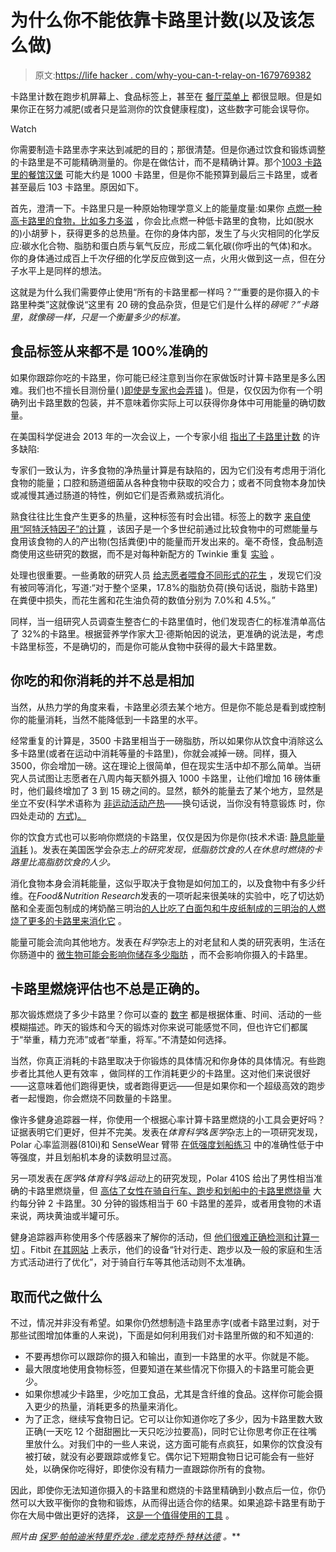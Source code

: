 # 为什么你不能依靠卡路里计数(以及该怎么做)

> 原文:[https://life hacker . com/why-you-can-t-relay-on-1679769382](https://lifehacker.com/why-you-can-t-rely-on-calorie-counts-and-what-to-do-in-1679769382)

卡路里计数在跑步机屏幕上、食品标签上，甚至在 [餐厅菜单上](http://fivethirtyeight.com/features/calorie-counts-on-menus-wont-change-what-americans-eat/) 都很显眼。但是如果你正在努力减肥(或者只是监测你的饮食健康程度)，这些数字可能会误导你。

Watch

你需要制造卡路里赤字来达到减肥的目的；那很清楚。但是你通过饮食和锻炼调整的卡路里是不可能精确测量的。你是在做估计，而不是精确计算。那个[1003 卡路里的餐馆汉堡](http://www.calorieking.com/foods/calories-in-sandwiches-burgers-burger-aged-cheddar-bacon-without-sides_f-ZmlkPTE3NzQwMg.html) 可能大约是 1000 卡路里，但是你不能预算到最后三卡路里，或者甚至最后 103 卡路里。原因如下。

首先，澄清一下。卡路里只是一种原始物理学意义上的能量度量:如果你 [点燃一种高卡路里的食物，比如多力多滋](https://www.youtube.com/watch?v=Uum2Aylev2I) ，你会比点燃一种低卡路里的食物，比如(脱水的)小胡萝卜，获得更多的总热量。在你的身体内部，发生了与火灾相同的化学反应:碳水化合物、脂肪和蛋白质与氧气反应，形成二氧化碳(你呼出的气体)和水。你的身体通过成百上千次仔细的化学反应做到这一点，火用火做到这一点，但在分子水平上是同样的想法。

这就是为什么我们需要停止使用“所有的卡路里都一样吗？”“重要的是你摄入的卡路里种类”这就像说“这里有 20 磅的食品杂货，但是它们是什么样的*磅呢？”卡路里，就像磅一样，只是一个衡量多少的标准。*

## 食品标签从来都不是 100%准确的

如果你跟踪你吃的卡路里，你可能已经注意到当你在家做饭时计算卡路里是多么困难。我们也不擅长目测份量( [)即使是专家也会弄错](http://www.webmd.com/diet/features/dos-donts-counting-calories?page=2) )。但是，仅仅因为你有一个明确列出卡路里数的包装，并不意味着你实际上可以获得你身体中可用能量的确切数量。

在美国科学促进会 2013 年的一次会议上，一个专家小组 [指出了卡路里计数](http://news.sciencemag.org/evolution/2013/02/have-we-been-miscounting-calories?rss=1) 的许多缺陷:

专家们一致认为，许多食物的净热量计算是有缺陷的，因为它们没有考虑用于消化食物的能量；口腔和肠道细菌从各种食物中获取的咬合力；或者不同食物本身加快或减慢其通过肠道的特性，例如它们是否煮熟或抗消化。

熟食往往比生食产生更多的热量，这种标签有时会出错。标签上的数字 [来自使用“阿特沃特因子”的计算](http://www.nutrientdataconf.org/PastConf/NDBC17/9-3_Stewart.pdf) ，该因子是一个多世纪前通过比较食物中的可燃能量与食用该食物的人的产出物(包括粪便)中的能量而开发出来的。毫不奇怪，食品制造商使用这些研究的数据，而不是对每种新配方的 Twinkie 重复 [实验](https://books.google.com/books?id=8BHsuYtviNgC&lpg=PA56&ots=mz41KBzKAM&dq=atwater%20factors%20feces&pg=PA56#v=onepage&q=atwater%20factors%20feces&f=false) 。

处理也很重要。一些勇敢的研究人员 [给志愿者喂食不同形式的花生](http://jn.nutrition.org/content/138/9/1741S.full) ，发现它们没有被同等消化，写道:“对于整个坚果，17.8%的脂肪负荷(换句话说，脂肪卡路里)在粪便中损失，而花生酱和花生油负荷的数值分别为 7.0%和 4.5%。”

同样，当一组研究人员调查生整杏仁的卡路里值时，他们发现杏仁的标准清单高估了 32%的卡路里。根据营养学作家大卫·德斯帕因的说法，更准确的说法是，考虑卡路里标签，不是确切的，而是你可能从食物中获得的最大卡路里数。

## 你吃的和你消耗的并不总是相加

当然，从热力学的角度来看，卡路里必须去某个地方。但是你不能总是看到或控制你的能量消耗，当然不能降低到一卡路里的水平。

经常重复的计算是，3500 卡路里相当于一磅脂肪，所以如果你从饮食中消除这么多卡路里(或者在运动中消耗等量的卡路里)，你就会减掉一磅。同样，摄入 3500，你会增加一磅。这在理论上很简单，但在现实生活中却不那么简单。当研究人员试图让志愿者在八周内每天额外摄入 1000 卡路里，让他们增加 16 磅体重时，他们最终增加了 3 到 15 磅之间的。显然，额外的能量去了某个地方，显然是坐立不安(科学术语称为 [非运动活动产热](http://www.ncbi.nlm.nih.gov/pubmed/12468415)——换句话说，当你没有特意锻炼 时，你四处走动的 [方式)。](https://lifehacker.com/how-to-set-a-target-body-weight-for-better-chances-of-d-1678382801)

你的饮食方式也可以影响你燃烧的卡路里，仅仅是因为你是你(技术术语: [静息能量消耗](http://www.vacumed.com/293.html) )。发表在美国医学会杂志*上的研究发现，低脂肪饮食的人在休息时燃烧的卡路里比高脂肪饮食的人少。*

消化食物本身会消耗能量，这似乎取决于食物是如何加工的，以及食物中有多少纤维。在*Food&Nutrition Research*发表的一项听起来很美味的实验中，吃了切达奶酪和全麦面包制成的烤奶酪三明治[的人比吃了白面包和牛皮纸制成的三明治的人燃烧了更多的卡路里来消化它](http://www.ncbi.nlm.nih.gov/pmc/articles/PMC2897733/) 。

能量可能会流向其他地方。发表在*科学*杂志上的对老鼠和人类的研究表明，生活在你肠道中的 [微生物可能会影响你储存多少脂肪](http://www.sciencemag.org/content/341/6150/1241214) ，而不会影响你摄入的卡路里。

## 卡路里燃烧评估也不总是正确的。

那次锻炼燃烧了多少卡路里？你可以查的 [数字](http://www.health.harvard.edu/newsweek/Calories-burned-in-30-minutes-of-leisure-and-routine-activities.htm) 都是根据体重、时间、活动的一些模糊描述。昨天的锻炼和今天的锻炼对你来说可能感觉不同，但也许它们都属于“举重，精力充沛”或者“举重，将军。”不清楚如何选择。

当然，你真正消耗的卡路里取决于你锻炼的具体情况和你身体的具体情况。有些跑步者比其他人更有效率 ，做同样的工作消耗更少的卡路里。这对他们来说很好——这意味着他们跑得更快，或者跑得更远——但是如果你和一个超级高效的跑步者一起慢跑，你会燃烧不同数量的卡路里。

像许多健身追踪器一样，你使用一个根据心率计算卡路里燃烧的小工具会更好吗？证据表明它们更好，但并不完美。发表在*体育科学&医学*杂志上的一项研究发现，Polar 心率监测器(810i)和 SenseWear 臂带 [在低强度划船练习](http://www.ncbi.nlm.nih.gov/pmc/articles/PMC3761702/?report=classic) 中的准确性低于中等强度，并且划船机本身的读数明显过高。

另一项发表在*医学&体育科学&运动*上的研究发现，Polar 410S 给出了男性相当准确的卡路里燃烧量，但 [高估了女性在骑自行车、跑步和划船中的卡路里燃烧量](https://4310b1a9-a-db936d40-s-sites.googlegroups.com/a/smartcoaching.org/home/other-articles/polarhrm.pdf?attachauth=ANoY7cpHbF_fMphiAPi6sNeekBuXyJkOJYVRHpVu_J8OLBu1lnhDM-9R8Ofaf3ilHmq5mZDKVmIzEDa3JcSITRZa_BrIanpZeI6VMLbOtidBfFPbMUID29-UpsGgLX-DwHkjIiCtmCBgEjd_E3v-LUssdp_0XZaJL_mZliNG2xmimd1gRz5HX0ztxf7VI96CJrtQXMa8CvK2O9rfmA_fw4Ve3-4sHlmBuoebmc3Iai3bay-kN97j0QI%3D&attredirects=1) 大约每分钟 2 卡路里。30 分钟的锻炼相当于 60 卡路里的差异，或者用食物的术语来说，两块黄油或半罐可乐。

健身追踪器声称使用多个传感器来了解你的活动，但 [他们很难正确检测和计算一切](https://lifehacker.com/how-the-most-popular-fitness-trackers-differ-in-their-m-1678263379) 。Fitbit [在其网站](http://help.fitbit.com/articles/en_US/Help_article/Does-the-Fitbit-tracker-accurately-track-calories-from-cycling/?l=en_US&fs=RelatedArticle) 上表示，他们的设备“针对行走、跑步以及一般的家庭和生活方式活动进行了优化”，对于骑自行车等其他活动则不太准确。

## 取而代之做什么

不过，情况并非没有希望。如果你仍然想制造卡路里赤字(或者卡路里过剩，对于那些试图增加体重的人来说)，下面是如何利用我们对卡路里所做的和不知道的:

*   不要再想你可以跟踪你的摄入和输出，直到一卡路里的水平。你就是不能。
*   最大限度地使用食物标签，但要知道在某些情况下你摄入的卡路里可能会更少。
*   如果你想减少卡路里，少吃加工食品，尤其是含纤维的食品。这样你可能会摄入更少的热量，消耗更多的热量来消化。
*   为了正念，继续写食物日记。它可以让你知道你吃了多少，因为卡路里数大致正确(一天吃 12 个甜甜圈比一天只吃沙拉要高)，同时它让你思考你正在往嘴里放什么。对我们中的一些人来说，这方面可能有点疯狂，如果你的饮食没有被打破，就没有必要跟踪或修复它。偶尔记下短期食物日记可能会有一些好处，以确保你吃得好，即使你没有精力一直跟踪你所有的食物。

因此，即使你无法知道你摄入的卡路里和燃烧的卡路里精确到小数点后一位，你仍然可以大致平衡你的食物和锻炼，从而得出适合你的结果。如果追踪卡路里有助于你在大局中做出更好的选择， [这是一个值得使用的工具](http://greatist.com/health/yoni-freedhoff-count-calories) 。

*照片由* [*保罗·帕帕迪米特里*](https://www.flickr.com/photos/ppapadimitriou/8617885903)*[*乔龙*](https://www.flickr.com/photos/joelogon/3193671630/)*[*e .德龙克特*](https://www.flickr.com/photos/dnet/7158757302/)*[乔·特林达德](https://www.flickr.com/photos/joao_trindade/4362414729) 。***